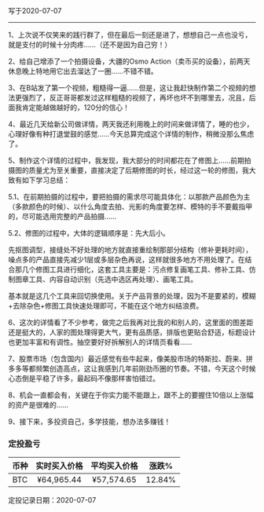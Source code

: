 写于2020-07-07

-----
1、上次说不仅笑来的践行群了，但在最后一刻还是进了，想想自己一点也没亏，就是支付的时候十分肉疼……（还不是因为自己穷！）

2、给自己增添了一个拍摄设备，大疆的Osmo Action（卖币买的设备），前两天休息晚上特地用它出去溜达了一圈……不错不错。

3、在B站发了第一个视频，粗糙得一逼……但是，这让我赶快制作第二个视频的想法更强烈了，反正哥哥都发过这样粗糙的视频了，再坏也坏不到哪里去，况且，后面我肯定能越做越好的，120分的信心！

4、最近几天给新公司做详情，两天我还利用晚上的时间来做详情了，睡的也少，心理好像有种打退堂鼓的感觉……今天总算完成这个详情的制作，稍微没那么焦虑了。

5、制作这个详情的过程中，我发现，我大部分的时间都花在了修图上……前期拍摄图的质量尤为至关重要，直接决定了后期修图的时长，经过这一轮的修图，我大致有如下学习总结：

5.1、在前期拍摄的过程中，要把拍摄的需求尽可能具体化：以那款产品颜色为主（多款颜色的时候）、以什么角度去拍、光影的角度要怎样、模特的手不要戴指甲的，尽可能选用完整的产品拍摄……

5.2、修图的过程中，大体的逻辑顺序是：先大后小。

先抠图调型，接缝处不好处理的地方就直接重绘制那部分结构（修补更耗时间），噪点多的产品直接先减少1层或多层杂色再说，这样就很多地方不用处理了。在结合那几个修图工具进行细化，这套工具主要是：污点修复画笔工具、修补工具、仿制图章工具、内容自动识别（先选中选区再处理）、画笔工具。

基本就是这几个工具来回切换使用。关于产品背景的处理，因为不是要紧的，模糊+去除杂色+修图工具快速处理即可，不能在这个地方纠结浪费。

6、这次的详情看了不少参考，做完之后我再对比我的和别人的，这里面的图差距还是挺大的，人家的图处理得更大气，更有品质感，排版也更贴合舒适，标题设计也更加丰富和有调性。抽空要好好拆解别人的详情页看看……

7、股票市场（包含国内）最近感觉有些牛起来，像美股市场的特斯拉、蔚来、拼多多等都频繁创造高点，这让我感到几年前刚劲币圈的节奏。不错，今天这个时候心态倒是平稳了许多，最起码不像那样害怕错过。

8、机会一直都会有，关键在于你实力能不能跟上，跟不上的要握住10倍以上涨幅的资产是很难的……

9、接下来，多投资自己，多学技能，想办法多赚钱！


### 定投盈亏

| 币种 | 实时买入价格 | 平均买入价格 |  涨跌%  |  
| :--: | :----------: | :----------: | :-----: |
| BTC  |  ¥64,965.44  |   ¥57,574.65  | 12.84% |

定投记录日期：2020-07-07
